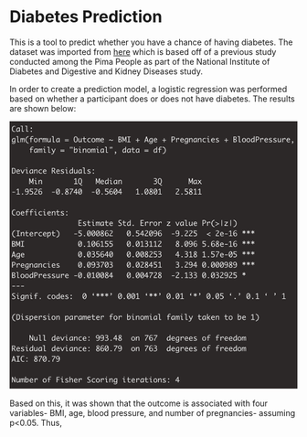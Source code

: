 # Diabetes Prediction

This is a tool to predict whether you have a chance of having diabetes. The dataset was imported from [here](https://www.kaggle.com/uciml/pima-indians-diabetes-database) which is based off of a previous study conducted among the Pima People as part of the National Institute of Diabetes and Digestive and Kidney Diseases study. 

In order to create a prediction model, a logistic regression was performed based on whether a participant does or does not have diabetes. The results are shown below:

![Logistic regression](https://github.com/curikim123/Diabetes_Prediction/blob/master/Logistic%20Regression.png)

Based on this, it was shown that the outcome is associated with four variables- BMI, age, blood pressure, and number of pregnancies- assuming p<0.05. Thus, 
